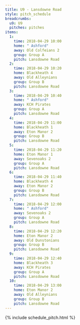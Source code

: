 ```yaml
---
title: U9 - Lansdowne Road
style: pitch_schedule
breadcrumbs:
  u9: U9
  pitches: pitches
items:
  1:
    time: 2018-04-29 10:00
    home: " Ashford"
    away: Old Colfeians 2
    group: Group A
    pitch: Lansdowne Road
  2:
    time: 2018-04-29 10:20
    home: Blackheath 4
    away: Old Alleynians
    group: Group B
    pitch: Lansdowne Road
  3:
    time: 2018-04-29 10:40
    home: " Ashford"
    away: KCH Pirates
    group: Group A
    pitch: Lansdowne Road
  4:
    time: 2018-04-29 11:00
    home: Blackheath 1
    away: Eton Manor 2
    group: Group B
    pitch: Lansdowne Road
  5:
    time: 2018-04-29 11:20
    home: Eton Manor 1
    away: Sevenoaks 2
    group: Group A
    pitch: Lansdowne Road
  6:
    time: 2018-04-29 11:40
    home: Blackheath 4
    away: Eton Manor 2
    group: Group B
    pitch: Lansdowne Road
  7:
    time: 2018-04-29 12:00
    home: " Ashford"
    away: Sevenoaks 2
    group: Group A
    pitch: Lansdowne Road
  8:
    time: 2018-04-29 12:20
    home: Eton Manor 2
    away: Old Dunstonians
    group: Group B
    pitch: Lansdowne Road
  9:
    time: 2018-04-29 12:40
    home: Blackheath 3
    away: KCH Pirates
    group: Group A
    pitch: Lansdowne Road
  10:
    time: 2018-04-29 13:00
    home: Eton Manor 2
    away: Old Alleynians
    group: Group B
    pitch: Lansdowne Road
---
```


{% include schedule_pitch.html %}
